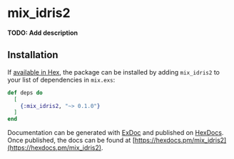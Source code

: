 # mix_idris2

**TODO: Add description**

## Installation

If [available in Hex](https://hex.pm/docs/publish), the package can be installed
by adding `mix_idris2` to your list of dependencies in `mix.exs`:

```elixir
def deps do
  [
    {:mix_idris2, "~> 0.1.0"}
  ]
end
```

Documentation can be generated with [ExDoc](https://github.com/elixir-lang/ex_doc)
and published on [HexDocs](https://hexdocs.pm). Once published, the docs can
be found at [https://hexdocs.pm/mix_idris2](https://hexdocs.pm/mix_idris2).

